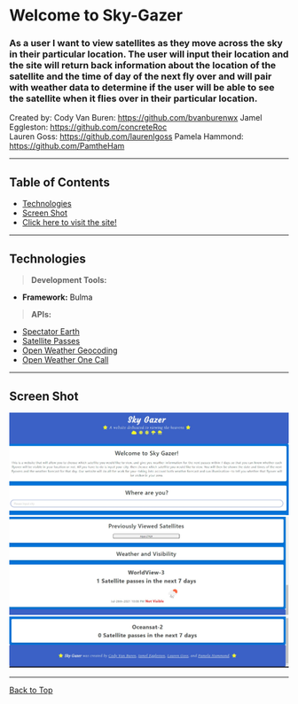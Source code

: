 # Welcome to Sky-Gazer

### As a user I want to view satellites as they move across the sky in their particular location. The user will input their location and the site will return back information about the location of the satellite and the time of day of the next fly over and will pair with weather data to determine if the user will be able to see the satellite when it flies over in their particular location.


Created by:
Cody Van Buren: https://github.com/bvanburenwx 
Jamel Eggleston: https://github.com/concreteRoc            
Lauren Goss: https://github.com/laurenlgoss
Pamela Hammond: https://github.com/PamtheHam



---

## Table of Contents
 * [Technologies](#technologies)
 * [Screen Shot](#screen-shot) 
 * [Click here to visit the site!](https://pamtheham.github.io/Sky-Gazer/)
---

## Technologies 
><b>Development Tools:</b>
 * <b>Framework:</b> Bulma

><b>APIs:</b>
 * [Spectator Earth](https://spectator.earth/)
 * [Satellite Passes](https://satellites.fly.dev/)
 * [Open Weather Geocoding](https://openweathermap.org/api/geocoding-api)
 * [Open Weather One Call](https://openweathermap.org/api/one-call-api)
 

---

## Screen Shot

![Screenshot1](Assets/imgs/Screenshot1.jpg)
![Screenshot2](Assets/imgs/Screenshot2.jpg)
![Screenshot3](Assets/imgs/Screenshot3.jpg)

---

[Back to Top](#welcome-to-sky-gazer)
